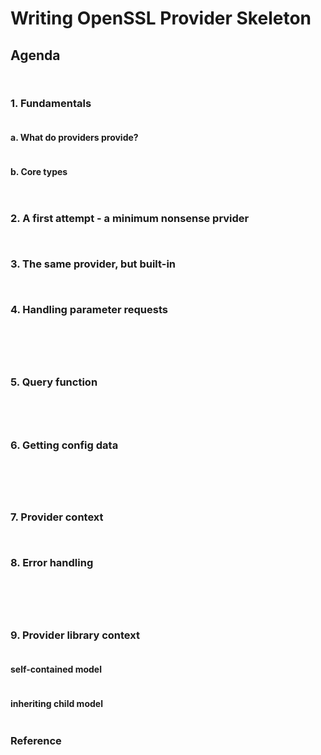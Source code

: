 # Writing OpenSSL Provider Skeleton

## Agenda

<figure><img src="../../.gitbook/assets/IMG_4385 (1).png" alt=""><figcaption></figcaption></figure>

<figure><img src="../../.gitbook/assets/IMG_4387 (1).png" alt=""><figcaption></figcaption></figure>



### 1. Fundamentals

<figure><img src="../../.gitbook/assets/IMG_4388 (1).png" alt=""><figcaption></figcaption></figure>

#### a. What do providers provide?

<figure><img src="../../.gitbook/assets/IMG_4389 (1).png" alt=""><figcaption></figcaption></figure>

#### b. Core types

<figure><img src="../../.gitbook/assets/IMG_4390.png" alt=""><figcaption></figcaption></figure>

<figure><img src="../../.gitbook/assets/IMG_4391.png" alt=""><figcaption></figcaption></figure>









### 2. A first attempt - a minimum nonsense prvider

<figure><img src="../../.gitbook/assets/IMG_4392.png" alt=""><figcaption></figcaption></figure>

<figure><img src="../../.gitbook/assets/IMG_4393.png" alt=""><figcaption></figcaption></figure>







### 3. The same provider, but built-in

<figure><img src="../../.gitbook/assets/IMG_4394.png" alt=""><figcaption></figcaption></figure>

<figure><img src="../../.gitbook/assets/IMG_4395.png" alt=""><figcaption></figcaption></figure>







### 4. Handling parameter requests

<figure><img src="../../.gitbook/assets/IMG_4398 (1).png" alt=""><figcaption></figcaption></figure>

<figure><img src="../../.gitbook/assets/IMG_4423.png" alt=""><figcaption></figcaption></figure>

<figure><img src="../../.gitbook/assets/IMG_4400.png" alt=""><figcaption></figcaption></figure>

<figure><img src="../../.gitbook/assets/IMG_4401.png" alt=""><figcaption></figcaption></figure>

<figure><img src="../../.gitbook/assets/IMG_4402.png" alt=""><figcaption></figcaption></figure>













### 5. Query function

<figure><img src="../../.gitbook/assets/IMG_4403.png" alt=""><figcaption></figcaption></figure>

<figure><img src="../../.gitbook/assets/IMG_4404.png" alt=""><figcaption></figcaption></figure>

<figure><img src="../../.gitbook/assets/IMG_4405.png" alt=""><figcaption></figcaption></figure>

<figure><img src="../../.gitbook/assets/IMG_4406.png" alt=""><figcaption></figcaption></figure>











### 6. Getting config data

<figure><img src="../../.gitbook/assets/IMG_4407.png" alt=""><figcaption></figcaption></figure>

<figure><img src="../../.gitbook/assets/IMG_4408.png" alt=""><figcaption></figcaption></figure>

<figure><img src="../../.gitbook/assets/IMG_4409.png" alt=""><figcaption></figcaption></figure>

<figure><img src="../../.gitbook/assets/IMG_4422.png" alt=""><figcaption></figcaption></figure>

<figure><img src="../../.gitbook/assets/IMG_4410.png" alt=""><figcaption></figcaption></figure>









### 7. Provider context

<figure><img src="../../.gitbook/assets/IMG_4411.png" alt=""><figcaption></figcaption></figure>

<figure><img src="../../.gitbook/assets/IMG_4412.png" alt=""><figcaption></figcaption></figure>





### 8. Error handling

<figure><img src="../../.gitbook/assets/IMG_4413.png" alt=""><figcaption></figcaption></figure>

<figure><img src="../../.gitbook/assets/IMG_4414.png" alt=""><figcaption></figcaption></figure>

<figure><img src="../../.gitbook/assets/IMG_4415.png" alt=""><figcaption></figcaption></figure>

<figure><img src="../../.gitbook/assets/IMG_4416.png" alt=""><figcaption></figcaption></figure>

<figure><img src="../../.gitbook/assets/IMG_4417.png" alt=""><figcaption></figcaption></figure>













### 9. Provider library context

<figure><img src="../../.gitbook/assets/IMG_4418.png" alt=""><figcaption></figcaption></figure>



#### self-contained model

<figure><img src="../../.gitbook/assets/IMG_4419.png" alt=""><figcaption></figcaption></figure>



#### inheriting child model

<figure><img src="../../.gitbook/assets/IMG_4420.png" alt=""><figcaption></figcaption></figure>



### Reference

<figure><img src="../../.gitbook/assets/IMG_4421.png" alt=""><figcaption></figcaption></figure>



